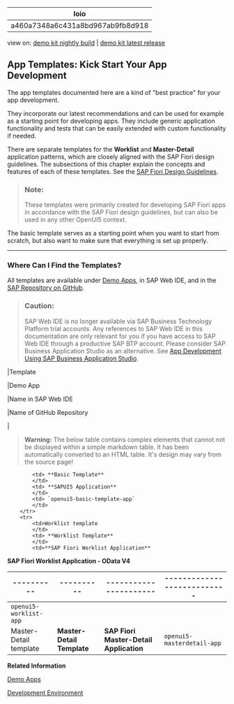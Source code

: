 <!-- loioa460a7348a6c431a8bd967ab9fb8d918 -->

| loio |
| -----|
| a460a7348a6c431a8bd967ab9fb8d918 |

<div id="loio">

view on: [demo kit nightly build](https://openui5nightly.hana.ondemand.com/#/topic/a460a7348a6c431a8bd967ab9fb8d918) | [demo kit latest release](https://openui5.hana.ondemand.com/#/topic/a460a7348a6c431a8bd967ab9fb8d918)</div>

## App Templates: Kick Start Your App Development

The app templates documented here are a kind of "best practice" for your app development.

They incorporate our latest recommendations and can be used for example as a starting point for developing apps. They include generic application functionality and tests that can be easily extended with custom functionality if needed.

There are separate templates for the **Worklist** and **Master-Detail** application patterns, which are closely aligned with the SAP Fiori design guidelines. The subsections of this chapter explain the concepts and features of each of these templates. See the  [SAP Fiori Design Guidelines](https://experience.sap.com/fiori-design-web/).

> ### Note:  
> These templates were primarily created for developing SAP Fiori apps in accordance with the SAP Fiori design guidelines, but can also be used in any other OpenUI5 context.

The basic template serves as a starting point when you want to start from scratch, but also want to make sure that everything is set up properly.

***

<a name="loioa460a7348a6c431a8bd967ab9fb8d918__section_prm_bjk_l1b"/>

### Where Can I Find the Templates?

All templates are available under [Demo Apps](https://openui5.hana.ondemand.com/#demoapps.html), in SAP Web IDE, and in the [SAP Repository on GitHub](https://github.com/SAP).

> ### Caution:  
> SAP Web IDE is no longer available via SAP Business Technology Platform trial accounts. Any references to SAP Web IDE in this documentation are only relevant for you if you have access to SAP Web IDE through a productive SAP BTP account. Please consider SAP Business Application Studio as an alternative. See [App Development Using SAP Business Application Studio](App_Development_Using_SAP_Business_Application_Studio_6bbad66.md).

|Template

|Demo App

|Name in SAP Web IDE 

|Name of GitHub Repository

|
 > **Warning:** The below table contains complex elements that cannot not be displayed within a simple markdown table. It has been automatically converted to an HTML table. It's design may vary from the source page!

<table>
	<thead>
		<tr>
			<th>----------</th>
			<th>----------</th>
			<th>----------------------</th>
			<th>---------------------------</th>
		</tr>
	</thead>
	<tbody>

			<td> **Basic Template** 
			</td>
			<td> **SAPUI5 Application** 
			</td>
			<td> `openui5-basic-template-app` 
			</td>
		</tr>
		<tr>
			<td>Worklist template
			</td>
			<td> **Worklist Template** 
			</td>
			<td>**SAP Fiori Worklist Application**
**SAP Fiori Worklist Application - OData V4**
			</td>
			<td> `openui5-worklist-app` 
			</td>
		</tr>
		<tr>
			<td>Master-Detail template
			</td>
			<td> **Master-Detail Template** 
			</td>
			<td> **SAP Fiori Master-Detail Application** 
			</td>
			<td> `openui5-masterdetail-app` 
			</td>
		</tr>
	</tbody>
</table>

**Related Information**  


[Demo Apps](Demo_Apps_a3ab54e.md)

[Development Environment](Development_Environment_7bb04e0.md)

